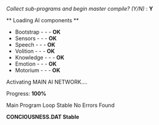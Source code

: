 *Collect sub-programs and begin master compile? (Y/N)* : **Y**

  ** Loading AI components **

  - Bootstrap   -  -  -  **OK**
  - Sensors     -  -  -  **OK**
  - Speech      -  -  -  **OK**
  - Volition    -  -  -  **OK**
  - Knowledge   -  -  -  **OK**
  - Emotion     -  -  -  **OK**
  - Motorium    -  -  -  **OK**

  Activating MAIN AI NETWORK....
  
  Progress: **100%**
  
Main Program Loop Stable
No Errors Found

  **CONCIOUSNESS.DAT Stable**
